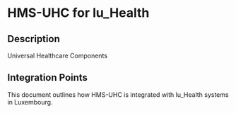 # HMS-UHC for lu_Health

## Description

Universal Healthcare Components

## Integration Points

This document outlines how HMS-UHC is integrated with lu_Health systems in Luxembourg.
